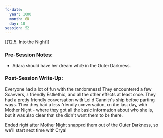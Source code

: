 ```yaml
---
fc-date:
  year: 1000
  month: 08
  day: 10
session: 52
---
```

[[12.5. Into the Night]]

### Pre-Session Notes:
* Adara should have her dream while in the Outer Darkness.


### Post-Session Write-Up:

Everyone had a lot of fun with the randomness! They encountered a few Scavvers, a friendly Esthethic, and all the other effects at least once. They had a pretty friendly conversation with Lei d'Cannith's ship before parting ways. Then they had a less friendly conversation, on the last day, with Mother Night - where they got all the basic information about who she is, but it was also clear that she didn't want them to be there.

Ended right after Mother Night snapped them out of the Outer Darkness, so we'll start next time with Crya!